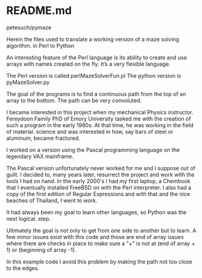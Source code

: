 # README.md

petesuch/pymaze

Herein the files used to translate a working version of a maze solving algorithm.
in Perl to Python

An interesting feature of the Perl language is its ability to create and use
arrays with names created on the fly. It’s a very flexible language.

The Perl version is called perlMazeSolverFun.pl
The python version is pyMazeSolver.py

The goal of the programs is to find a continuous path from the top of an array to
the bottom. The path can be very convoluted.

I became interested in this project when my mechanical Physics instructor.
Fereydoon Family PhD of Emory University tasked me with the creation of such a
program in the early 1980s. At that time, he was working in the field of material.
science and was interested in how, say  bars of steel or aluminum, became fractured.

I worked on a version using the Pascal programming language on the legendary
VAX mainframe.

The Pascal version unfortunately never worked for me and I suppose out of guilt.
I decided to, many years later, resurrect the project and work with the tools I
had on hand.  In the early 2000's I had my first laptop, a Chembook that I
eventually installed FreeBSD on with the Perl interpreter. I also had a copy of
the first edition of Regular Expressions and with that and the nice beaches of
Thailand, I went to work.

It had always been my goal to learn other languages, so Python was the next logical.
step.

Ultimately the goal is not only to get from one side to another but to learn.
A few minor issues exist with this code and those are end of array issues where there are 
checks in place to make sure a "+" is not at (end of array + 1) or (beginning of array -1).

In this example code I avoid this problem by making the path not too close to the edges.  


